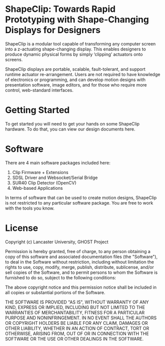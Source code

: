 ShapeClip: Towards Rapid Prototyping with Shape-Changing Displays for Designers
=========

ShapeClip is a modular tool capable of transforming any computer screen into a z-actuating shape-changing display. This enables designers to produce dynamic physical forms by simply ‘clipping’ actuators onto screens.

ShapeClip displays are portable, scalable, fault-tolerant, and support runtime actuator re-arrangement. Users are not required to have knowledge of electronics or programming, and can develop motion designs with presentation software, image editors, and for those who require more control, web-standard interfaces.

Getting Started
=====

To get started you will need to get your hands on some ShapeClip hardware. To do that, you can view our design documents here.

Software
=====

There are 4 main software packages included here:

1. Clip Firmware + Extensions
2. SDSL Driver and Websocket/Serial Bridge
3. SUR40 Clip Detector (OpenCV)
4. Web-based Applications

In terms of software that can be used to create motion designs, ShapeClip is not restricted to any particular software package. You are free to work with the tools you know.


License
=====
Copyright (c) Lancaster University, GHOST Project

Permission is hereby granted, free of charge, to any person obtaining a copy of this software and associated documentation files (the "Software"), to deal in the Software without restriction, including without limitation the rights to use, copy, modify, merge, publish, distribute, sublicense, and/or sell copies of the Software, and to permit persons to whom the Software is furnished to do so, subject to the following conditions:

The above copyright notice and this permission notice shall be included in all copies or substantial portions of the Software.

THE SOFTWARE IS PROVIDED "AS IS", WITHOUT WARRANTY OF ANY KIND, EXPRESS OR IMPLIED, INCLUDING BUT NOT LIMITED TO THE WARRANTIES OF MERCHANTABILITY, FITNESS FOR A PARTICULAR PURPOSE AND NONINFRINGEMENT. IN NO EVENT SHALL THE AUTHORS OR COPYRIGHT HOLDERS BE LIABLE FOR ANY CLAIM, DAMAGES OR OTHER LIABILITY, WHETHER IN AN ACTION OF CONTRACT, TORT OR OTHERWISE, ARISING FROM, OUT OF OR IN CONNECTION WITH THE SOFTWARE OR THE USE OR OTHER DEALINGS IN THE SOFTWARE.
